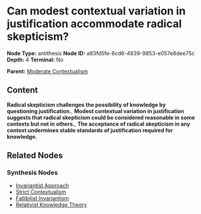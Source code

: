 # Can modest contextual variation in justification accommodate radical skepticism?

**Node Type:** antithesis
**Node ID:** a83fd5fe-8cd6-4839-9853-e057e8dee75c
**Depth:** 4
**Terminal:** No

**Parent:** [Moderate Contextualism](moderate-contextualism-synthesis-dba87b89-0380-4a2b-bdcf-f69dfe18a3d0.md)

## Content

**Radical skepticism challenges the possibility of knowledge by questioning justification.**, **Modest contextual variation in justification suggests that radical skepticism could be considered reasonable in some contexts but not in others.**, **The acceptance of radical skepticism in any context undermines stable standards of justification required for knowledge.**

## Related Nodes

### Synthesis Nodes

- [Invariantist Approach](invariantist-approach-synthesis-b844810b-e8d3-4acb-9fae-ef6f5dd74165.md)
- [Strict Contextualism](strict-contextualism-synthesis-903c9d04-b3ed-4184-b8aa-e2d36d95f1b9.md)
- [Fallibilist Invariantism](fallibilist-invariantism-synthesis-a38f25e4-4999-44ad-a56e-b3f4a2611e2a.md)
- [Relativist Knowledge Theory](relativist-knowledge-theory-synthesis-1c75e273-1c39-4f60-b4f6-0ae86875e9c1.md)
